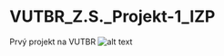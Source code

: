 # VUTBR_Z.S._Projekt-1_IZP
Prvý projekt na VUTBR
![alt text](https://github.com/RIKOG/VUTBR_Z.S._Projekt-2_IZP/blob/main/IZP_Projekt_1_Zadanie.png?raw=true)
